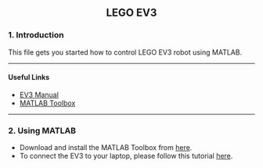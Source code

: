 ## <center>LEGO EV3</center>

### 1. Introduction
This file gets you started how to control LEGO EV3 robot using MATLAB.

---
#### Useful Links

- [EV3 Manual](http://cache.lego.com/r/www/r/mindstorms/-/media/Franchises/Mindstorms/Retail/Downloads/User%20Guides/ts.20130821T090518.User%20Guide%20LEGO%20MINDSTORMS%20EV3%2010%20All%20ENUS.pdf)
- [MATLAB Toolbox](https://nl.mathworks.com/matlabcentral/mlc-downloads/downloads/submissions/47619/versions/2/download/mlpkginstall/legomindstormsev3io.mlpkginstall)

---
### 2. Using MATLAB

- Download and install the MATLAB Toolbox from [here](https://nl.mathworks.com/matlabcentral/mlc-downloads/downloads/submissions/47619/versions/2/download/mlpkginstall/legomindstormsev3io.mlpkginstall).
- To connect the EV3 to your laptop, please follow this tutorial [here](https://nl.mathworks.com/help/supportpkg/legomindstormsev3io/examples/getting-started-with-matlab-support-package-for-lego-mindstorms-ev3-hardware.html).






